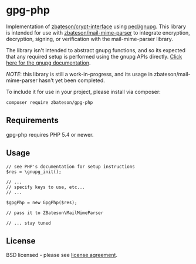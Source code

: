 # gpg-php
Implementation of [zbateson/crypt-interface](https://github.com/zbateson/crypt-interface) using [pecl/gnupg](https://github.com/php-gnupg/php-gnupg).  This library is intended for use with [zbateson/mail-mime-parser](https://github.com/zbateson/mail-mime-parser) to integrate encryption, decryption, signing, or verification with the mail-mime-parser library.

The library isn't intended to abstract gnupg functions, and so its expected that any required setup is performed using the gnupg APIs directly.  [Click here for the gnupg documentation](https://www.php.net/manual/en/book.gnupg.php).

*NOTE*: this library is still a work-in-progress, and its usage in zbateson/mail-mime-parser hasn't yet been completed.

To include it for use in your project, please install via composer:

```
composer require zbateson/gpg-php
```

## Requirements

gpg-php requires PHP 5.4 or newer.

## Usage

```
// see PHP's documentation for setup instructions
$res = \gnupg_init();

// ...
// specify keys to use, etc...
// ...

$gpgPhp = new GpgPhp($res);

// pass it to ZBateson\MailMimeParser

// ... stay tuned
```

## License

BSD licensed - please see [license agreement](https://github.com/zbateson/crypt-interface/blob/master/LICENSE).
